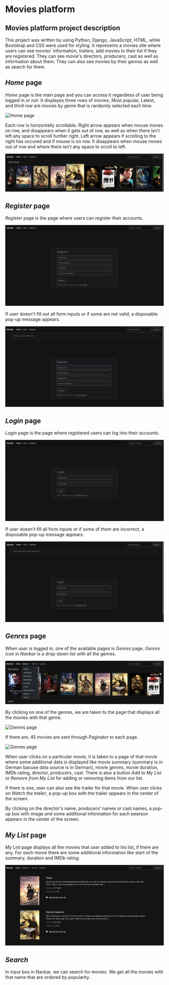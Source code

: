 # Movies platform

## Movies platform project description

This project was written by using Python, Django, JavaScript, HTML, while Bootstrap and CSS were used for styling.
It represents a movies site where users can see movies' information, trailers, add movies to their list if they are registered. 
They can see movie's directors, producers, cast as well as information about them. They can also see movies by their genres as well as search for them.

## *Home* page
*Home* page is the main page and you can access it regardless of user being logged in or not.
It displayes three rows of movies, Most popular, Latest, and third row are movies by genre that is randomly selected each time.

![Home page](images/home_screen_1.png)

Each row is horizontally scrollable. Right arrow appears when mouse moves on row, and disappears when it gets out of row, as well as when there isn't left any space to scroll further right.
Left arrow appears if scrolling to the right has occured and if mouse is on row. It disappears when mouse moves out of row and where there isn't any space to scroll to left.

![Home page](images/home_screen_2.png)


## *Register* page
*Register* page is the page where users can register their accounts.

![Register page](images/register_screen_1.png)

If user doesn't fill out all form inputs or if some are not valid, a disposable pop-up message appears.

![Register page](images/register_screen_2.png)


## *Login* page
*Login* page is the page where registered users can log into their accounts.

![Login page](images/login_screen_1.png)

If user doesn't fill all form inputs or if some of them are incorrect, a disposable pop-up message appears.

![Login page](images/login_screen_2.png)


## *Genres* page
When user is logged in, one of the available pages is *Genres* page. *Genres* icon in *Navbar* is a drop-down list with all the genres.

![Genres page](images/genres_screen_1.png)

By clicking on one of the genres, we are taken to the page that displays all the movies with that genre.

![Genres page](images/genres_screen_2.png)

If there are, 45 movies are sent through Paginator to each page.

![Genres page](images/genres_screen_3.png)

When user clicks on a particular movie, it is taken to a page of that movie where some additional data is displayed like movie summary (summary is in German bacuse data source is in German), movie genres, movie duration, IMDb rating, director, producers, cast. 
There is also a button *Add to My List* or *Remove from My List* for adding or removing items from our list. 

If there is one, user can also see the trailer for that movie. When user clicks on *Watch the trailer*, a pop-up box with the trailer appears in the center of the screen.

By clicking on the director's name, producers' names or cast names, a pop-up box with image and some additional information for each pearson appears in the center of the screen.

## *My List* page
*My List* page displays all the movies that user added to his list, if there are any. For each movie there are some additional information like start of the summary, duration and IMDb rating.

![My List page](images/my_list_screen_1.png)

## *Search*
In input box in Navbar, we can search for movies. We get all the movies with that name that are ordered by popularity.
